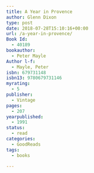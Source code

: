 ```yaml
---
title: A Year in Provence
author: Glenn Dixon
type: post
date: 2018-07-28T15:10:16+00:00
url: /a-year-in-provence/
Book Id:
  - 40189
bookauthor:
  - Peter Mayle
Author l-f:
  - Mayle, Peter
isbn: 679731148
isbn13: 9780679731146
myrating:
  - 5
publisher:
  - Vintage
pages:
  - 207
yearpublished:
  - 1991
status:
  - read
categories:
  - GoodReads
tags:
  - books

---
```


